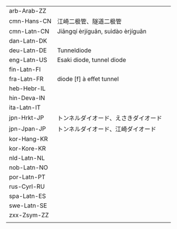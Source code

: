 | | | |
|-|-|-|
| arb-Arab-ZZ |  |  |
| cmn-Hans-CN | 江崎二极管、隧道二极管 |  |
| cmn-Latn-CN | Jiāngqí èrjíguǎn, suìdào èrjíguǎn |  |
| dan-Latn-DK |  |  |
| deu-Latn-DE | Tunneldiode |  |
| eng-Latn-US | Esaki diode, tunnel diode |  |
| fin-Latn-FI |  |  |
| fra-Latn-FR | diode [f] à effet tunnel |  |
| heb-Hebr-IL |  |  |
| hin-Deva-IN |  |  |
| ita-Latn-IT |  |  |
| jpn-Hrkt-JP | トンネルダイオード、えさきダイオード |  |
| jpn-Jpan-JP | トンネルダイオード、江崎ダイオード |  |
| kor-Hang-KR |  |  |
| kor-Kore-KR |  |  |
| nld-Latn-NL |  |  |
| nob-Latn-NO |  |  |
| por-Latn-PT |  |  |
| rus-Cyrl-RU |  |  |
| spa-Latn-ES |  |  |
| swe-Latn-SE |  |  |
| zxx-Zsym-ZZ |  |  |
|  |  |  |

